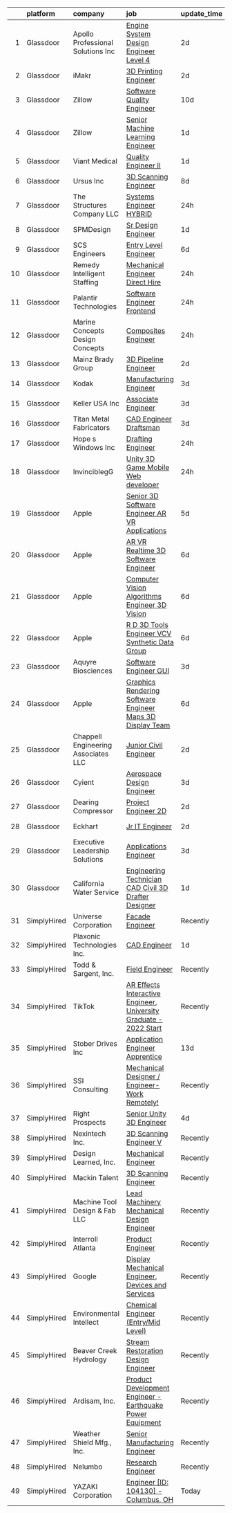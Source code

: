 

|    | platform    | company                              | job                                                                                                                                                                                                                                                                                                                                                                                                                                                                                                                                                                                                                                                                                                                                                                                                                                                                                                                                                                                                                                                                                                                                                                                                                                                                                                                                                                                                               | update_time   | location                 |
|---:|:------------|:-------------------------------------|:------------------------------------------------------------------------------------------------------------------------------------------------------------------------------------------------------------------------------------------------------------------------------------------------------------------------------------------------------------------------------------------------------------------------------------------------------------------------------------------------------------------------------------------------------------------------------------------------------------------------------------------------------------------------------------------------------------------------------------------------------------------------------------------------------------------------------------------------------------------------------------------------------------------------------------------------------------------------------------------------------------------------------------------------------------------------------------------------------------------------------------------------------------------------------------------------------------------------------------------------------------------------------------------------------------------------------------------------------------------------------------------------------------------|:--------------|:-------------------------|
|  1 | Glassdoor   | Apollo Professional Solutions  Inc   | [Engine System Design Engineer   Level 4](https://www.glassdoor.com/partner/jobListing.htm?pos=118&ao=1110586&s=58&guid=000001814c683804b8755096ddb38ee7&src=GD_JOB_AD&t=SR&vt=w&ea=1&cs=1_e1d7ed4f&cb=1654844307980&jobListingId=1007923837173&cpc=82ABD2B5CEB98952&jrtk=3-0-1g566ge1nptvn801-1g566ge22r16n800-9cc8684f02e28d04--6NYlbfkN0CAhuD5_VJSGKds9a5niLzxiWOcN_E6D1JakCGF8i00d7F-QBv8m-MLm--V5QlnsBlTqEe5q4wB1Q8lgNSPfhoherc2-sSz5trRBjeEgVZDCs4ScaVYCECG72NB8LsBSHeygEckY1BL4WK6verw6dEyTCDq8vzQ6yGYSRCLk0IXTGUtMDc-0fDnmwokVJxtPszZwQywqmjSJTC4gcux2Bh7mqxWAp_qCjmk5EtgjIpYHbr1J5dTkDZsSXn8eHw4fIxbkA7ngIlrCxiD3Or8Xyy_Cgtnu8L3JsukDNMiEOm-s9yoKqGHvgt8O6LIoAjXSQvWbP1mTuNT6IaQLutEI9oUXoFI7z6q20b7hGQbuOUpaso8b_w8hFF4bBwRnSue6q5YfYMQF8UJATws9meUjioAt-4u2BfhT7-SAZZcIe-OUT9yGoYMSRr1tr9WEojhEkp0sW2HXrZ4io67GrpA_F3D9XGiuzUx6WaydV0J2mZCn6YuMQMj0fsWfwiKp6cPlY_mWf2Nx05DidP9ORS0EXGV)                                                                                                                                                                                                                                                                                                                                                                                                                                                                                                                | 2d            | Canoga Park, CA          |
|  2 | Glassdoor   | iMakr                                | [3D Printing Engineer](https://www.glassdoor.com/partner/jobListing.htm?pos=106&ao=1110586&s=58&guid=000001814c683804b8755096ddb38ee7&src=GD_JOB_AD&t=SR&vt=w&ea=1&cs=1_6a4b8d5e&cb=1654844307978&jobListingId=1007923370190&cpc=D919EBD7A83E03AD&jrtk=3-0-1g566ge1nptvn801-1g566ge22r16n800-09c6de448208198e--6NYlbfkN0Cp_WSJKd_Pz82imZmURPbhd3kYBsiZi4lpMLOH6vOlLMqbuwfEg4rdIwLVDXv7wQuHNay7l-QpVATw0d3KrP1FaWcRrZZo7KVhJQhW81-m-MMfcAf59ZetHKJWxx7h5JI6ZAB2Bz_sejWCa1-Ln4OerU37fCTDWcYdCOhhbBy-E0IeTsST3eS8bG6ZPlWk_ghXKZQqcOGMOzZAtdeu2NuzwcukzQtYoUKHTVNw6FjwpGqTwkhKWR1zamB28_LP2SH--lfwKs3CK-FDlbMXCFmOJ3LwyYuKAf07EHjv3vxgCZnoCtOgFBNAhUD3ei9MvqFdMXVqAHC7bzfBFGvHjzzQT4iUgkHn75_No47uWmiyjlT4zcWEX5tp_5MeE_TVUZUSpyXwJCW9APGPVSU-N9aqXtoOCFbGubfbVQUXOCl7SzmsH9I58cr7fYox0Z-ylg25puouoEC-a_NhY7eFVr8oAmVZwJXZj96RBIhL3jGM42NEfoImxmgxmCuoG3ArcIMLIQSuqx4ZQA%3D%3D)                                                                                                                                                                                                                                                                                                                                                                                                                                                                                                                                       | 2d            | Brooklyn, NY             |
|  3 | Glassdoor   | Zillow                               | [Software Quality Engineer](https://www.glassdoor.com/partner/jobListing.htm?pos=123&ao=1110586&s=58&guid=000001814c683804b8755096ddb38ee7&src=GD_JOB_AD&t=SR&vt=w&cs=1_7fcf984f&cb=1654844307981&jobListingId=1007903539024&cpc=F41FEAB56D215062&jrtk=3-0-1g566ge1nptvn801-1g566ge22r16n800-f94e7cb76e16a136--6NYlbfkN0ANMurRYyPEXg08u6OamUd1Mvhk-zhFSGYIZgoJR86UvYL2v6MoUqae-sD5DnU21voCeehaqxgPBvv-vrK1iUHYP4IrhvIHOqpMsvD-S57RtHKpCAnPqvabcIrSbRSAiZTkezXMopQxpTTHo-RuVqASqzQ6Cbw3QEU4zMjC6LdoKs3E8crLZevT1Bs3SMQA7b7_5PBsqV_Fpn9pzik0WOxkznmK8-lEQ2svm5H7qm2PGAYrPd9n0uw6d1XNNYrWLzodh3JLYq-oUsuOEV6p7ncE3JvkviarYPjG1C9KUYtsWA6sZF6U46WRjoooUjJ2A5b32OhFYSVmXvfGXEFKdkDq93sUc3AbnXr_yPqslmxF18lBBzV8Y6kB2aBTPvOPK6G1EUcHbbDpXA0cvVbRgrSC-6fazFoxOl0EFK5dnQ83J5ie5mWDoyvPRyWd80wibCfhSer2C-rWnLCx5PdDIhKDxEnF4g044483EvOeWshoq_qAjx0qWgbeljiu0xTMmZkE5sm_IO4nOyhRDsnY3gfiGBiawpuJ8Kz7PggJcqZM9qacHBLAAfuCf0H1Ga4uHNfZlO1zDOV41GWAJLbFASGF21jqKLCk_X7nFSLEpHrS7MLcxbwGlazpS9x6AeQTXm394pWwNvDcBCloUeGA6jwahj4Ybm6PpifN0Qs0DRG6gJG9nqh9XLKGYELrytcbED3V0XVutmMcKx5-SiSS9jgWXNivteJzm5e0l8AnYmwvE_549NBUbdAPDFugUfGkg-7vQGrVklq7Rewmnl3ceCfdQOghoNtGxa6GwtagnGLFyPaVkmWC_8tnWjcetT3a7pBs4JVdlj9HUHcVRB9pZ-S4qNMC1ldL846a0GD1eP_uFSZvDBkXJWZTjMbdG3Kd3PXt8mMbjrkixXSqdBhT4nQmapE2JLZnKPA%3D)                                                                                                                     | 10d           | Seattle, WA              |
|  4 | Glassdoor   | Zillow                               | [Senior Machine Learning Engineer](https://www.glassdoor.com/partner/jobListing.htm?pos=128&ao=1110586&s=58&guid=000001814c683804b8755096ddb38ee7&src=GD_JOB_AD&t=SR&vt=w&cs=1_2bee7b13&cb=1654844307981&jobListingId=1007926672058&cpc=334ABAF5D42DC775&jrtk=3-0-1g566ge1nptvn801-1g566ge22r16n800-f58bb90c6c853c40--6NYlbfkN0ANMurRYyPEXg08u6OamUd1Mvhk-zhFSGYIZgoJR86UvYL2v6MoUqae-sD5DnU21voPyVa6BoluDOKKO4eOqrhqm2nP6t8f9QUM8ccbvWuZPkyP4L3Xg67YwgqoNRre8Gk282CO5XQrI5dJZ52fhQgoWHTf1ATirQYRl1nAlvSQ3ipFjwWg4femX9rHA88ti0PYURhYQO1uDHwqZnKT4jJ_tLUMu2ZGeHlpWc0QOHUf-JaKp5bTsiREVdRbz24z6OdT32k3_I8slLtEi-ra0M3kEeOVVXbg2VxGjb4sT2Mo2W8V-4Lb5MsBH0jUIUxbRoS9yXNGx0M_udvaphBn-OIHKMhQxR4wj2TuBDR7LGe_RwJbLvM6UEPbi9j3B9tHh8fCku8TfwmGhDmtCBYnc6GmT9MApuXTiL4gGkyrm-pfUiAMPy1qSRPRZNmEPgSE3yEJQ-0JMo6Yal8T4IwuyXWull33sQzvuF7XY8nzR1AECTEfRyCgRNetrBgCNKG58RgUpUbZYJy7Vzh9KsxC_qrtSRdhPSgf3p8wFhjfeOJmjQ-kcbD0abv_JR3eQH_2LzlwnhaekHBLwwwFuJi0pnG-aQCaOXZYKPF1CCElgqvNWJIX3AdoeSrYmtHPbLbR2ljcg-Hm4sCTkv6OzAS741hy_H_8hyPgECMCTZSksoIVIiaVamXsd_PCwiGyLZUfAOp-fjR9Kul29f6uMMJKI6tK81RILYqACMdltW3KM0uIdg2CXkvCx5O5cg_HonZnAnsWeSlJQ_7DLYwJAXmuMmxsVLeECvumMrkHifsXGVrDvJK-gri0hL5wwoe_1lNfQnPBqaOg3vlxppmS5ZWXy4UBaFi1mf0-cnK2iN1mFiXFd3ygz8GEhKE7FT1KzB9F-dU%3D)                                                                                                                                              | 1d            | Remote                   |
|  5 | Glassdoor   | Viant Medical                        | [Quality Engineer II](https://www.glassdoor.com/partner/jobListing.htm?pos=115&ao=1110586&s=58&guid=000001814c683804b8755096ddb38ee7&src=GD_JOB_AD&t=SR&vt=w&ea=1&cs=1_a54afd6c&cb=1654844307979&jobListingId=1007926599388&cpc=D1AB73242940E063&jrtk=3-0-1g566ge1nptvn801-1g566ge22r16n800-4deec20a81e3fbfb--6NYlbfkN0DgXjISBMuBABeSD6HqnXlbA8cg5LPxvkEsvlyyHOll7Pk4n6rvbmIRMjlhmFfVzVih5EsIzEP91TfXnIUIq4yWwsH9V9VR2LUYZxjupnap4-I4uUUk1JTaI2tY82r_eQ-t0KKO94DUtrNgqfLWGI244FClhTA41mFyJg3ggO6G0deGb6G4jgQKmWNGY-41KPwhiVtZP77jf_Zmbo3TD51Bah0-M-Xp953bSi6Dv8hzInuU9-lVvJYw9Wq5N6TOlSU6HOpjXUURT7eU9MOaWqskXxlQzYmi1Q6-empJKVhEu7hPOaTXBB_UvqQ7DF63KIkJsMMmys2t_xtZz8N9obKvoiRv9DJ7JLLO3RDXAAjX_SckyTYXkFtRqvmJXhJfouHjc5w3ym0l24ey-765tYSw0if2ARQlSOZvU8K35-a0vclsS6-h56rJIWMhPlNWuL3ek6Qf9tsa2IizUt8qykunXTHhlwDpMAAkF6sxqnZ5iFzyj9vuF6mqn9hIurxQTXdTr04yh7pOcTgRXShdV96ckoRX-SH5KOK5Lg_HdZvx-ZwwWd4Mg1RS7_v5zNp95Is2MniXrKE1ew%3D%3D)                                                                                                                                                                                                                                                                                                                                                                                                                                                                        | 1d            | Upland, CA               |
|  6 | Glassdoor   | Ursus  Inc                           | [3D Scanning Engineer](https://www.glassdoor.com/partner/jobListing.htm?pos=122&ao=1110586&s=58&guid=000001814c683804b8755096ddb38ee7&src=GD_JOB_AD&t=SR&vt=w&ea=1&cs=1_2b028b26&cb=1654844307981&jobListingId=1007910411702&cpc=F583A5AE0DDDFE3A&jrtk=3-0-1g566ge1nptvn801-1g566ge22r16n800-36712c054aa2bf8b--6NYlbfkN0CT8vBT9H5mqECx2dfLV_FONLPDKpIRssxVwtj05Tmm4rA5I0VNOPdM1oYsK66ov5oKLBVr1F3dOtIuOB6Pe78O5qS7-3kdeiHhHDsQDImSgsi0_7q5ZTYglpvtS0XUGdHE9TNCVEFa15f4leObZ2jQiqJvyCjKljXkOtTAHI-PjEAOvll9jQr7m48Hjr9zpFExQAcXKX7bVRQQ2QHZ9HOpe-Ei4n3TTtgIUj34LQuc5UbESMiKmsN0a-K3CwOR5d8kGBKnTtBoy2kU7UW3KT5kNGpRMmY6ahX12VCF_hiPL716H-BlA_TrnEsZpLd6tdEOckOultN0OrjTcBQNGhJ_KJcN5inzlulajJF2s6d2L4ffejK3wYYyCr8U-LL9jcmLnhEUMpewBEk-InAhu4yf8-q2-5JVOlD8qcxD7q99QgByisJiDCin6I7znF_je7ZdwjPz-ZxVj6u6dEsDqlWGb3ndEy9ETG9PfRFCa56mfC2dbpjOOQLM3wCEPO1lbX2cD9VQ_gmk2nT1-s27FVjam9CasM7rzZoY9oE1j4d2zjc77MZuUZEjecS19G5Hge_AphhGjNIf_ultSiI6Bj2H4g-nodVmUlFx-w33kuTkNns6AqfGLprMlQQ6e9_V_fSHAxPSSU4jIfyr4LwxwlxlPxZSDr7rDJr84GNDStyCiW_MADaApQEg-Y2FgOvTlaTNGZvAqI11SH1vTYD_Qmzm1liVwOkda41Wav0f2rXbfz7rWkxS5JTazeXAt-XCqi2l1plWUm6BecC02de4bN6w5rryw3eOxHblFcL6KNU4ImW0hcQOfNDGJ1W9uojSjw6sGSkTVi9XRwCXP7RW51GYmqPrEiPeKEs5dhbZOEbfnVzdgWhIIcR0w8H-ieunNdZajVmGXoB4f5AVV8XfhHrpakY8H8YtvFr_zqmZh_Atkonrp2wjPM8H4rujy-KXFrGpX57WGH78xBmfWhyh4qFS-f8doMj0iPfV5DI28DcRgIFmw9zaa7rSVGXRa_RuclY%3D)                     | 8d            | Redmond, WA              |
|  7 | Glassdoor   | The Structures Company  LLC          | [Systems Engineer   HYBRID](https://www.glassdoor.com/partner/jobListing.htm?pos=121&ao=1110586&s=58&guid=000001814c683804b8755096ddb38ee7&src=GD_JOB_AD&t=SR&vt=w&cs=1_8a1f7fa8&cb=1654844307980&jobListingId=1007929038999&cpc=6BBECBC74F3AC36E&jrtk=3-0-1g566ge1nptvn801-1g566ge22r16n800-b009282e76cf31c6--6NYlbfkN0DyJKuYHXcylc_SDNHBp-tmunzivGoa8VlwBVyibE2Mzr8n9HmdQOtAhJaOjmRQOdvc6GZT2AkQnh4-CExtHIkes5cbomXiJwBX-ItfmmuKGtTwWt37Z4etCURHTP4a5WDaSnlxLYkGh0YJUJFs78OPlqsvfT86oNrdiMhnz49PASk8dSkHbLPb2eIGXrlXWqLdmXPHEwmHOU5Xn_CxJ2f7zOscXiPf4agkyM7cyR6VBEgE6REjtz2Q2Gbc6dwRjfpjLxfCmr34H7CTVxC4zAfLKaRuDNjcu4yxruXpLMbb83K3wxhKoGGk-AejTjuLt26sqMbDbAh5J8vwIJj-bWst91zUzVnJbKdunSt0-a5Vbja71ML-YvkQ0gPWrQ2bkV3xAGlowiQTJxjbORqQrR0oqRjDbCk7ICzKaQM3zw_kN5ctTTU2hT72XiUIGZwG2FziGhVIDip_6oUgVtw4YObIIoQvpN3H8-XBBjY7OleVt3DVAVvgc1MzGmI-hHz4vsYvmbjCwBsEYekchibIspQuJAf_Y7reXPwiGP5slcNZPXiwt50g3uN5Fs9yG4yYrMeEFrvhLQUwCPwBXLRrknOAQmKeBajDJv3zohik6JsKNiM19KupHGOauctQsASDlR7Quq8K8wXtSQq3L_3fenY5)                                                                                                                                                                                                                                                                                                                                                                                                   | 24h           | Everett, WA              |
|  8 | Glassdoor   | SPMDesign                            | [Sr  Design Engineer](https://www.glassdoor.com/partner/jobListing.htm?pos=113&ao=1110586&s=58&guid=000001814c683804b8755096ddb38ee7&src=GD_JOB_AD&t=SR&vt=w&ea=1&cs=1_600c171a&cb=1654844307979&jobListingId=1007926171705&cpc=F0038DB93C4854FD&jrtk=3-0-1g566ge1nptvn801-1g566ge22r16n800-60d5e291bdb3368a--6NYlbfkN0DStuOxfeU6oMr8HWv8ZsY-oymFjh9xWjVYq8dh0_h4YnTzMdR8dgKyKHYWMZ5s0EevuVP_NXEKdu6azpDF5jjpFbPySv_3BH7_hYJoyRGZRRQCxInpNzxGCkDOW4cVtGy6sQk_vjwJZ0eFzNYLQyvb0A7ni_MH_yNRYL3FYb4V1RktRbKpAXnhz94O2gz99x2bY5ymJD1pUTIwpk_4ja2UIqfo02rD_p_RKWdD0rPaCb0VXw1u8JNqjwhHQIPH8JFXVwp2UOqvNJQEE7hNZ31J4VlX4zDdh3wEgZF139Qy5xfql4jiUDt3VwJCXReihszimVHbmA1KZDuXBYbZ-95Wkg5U7a63pY4F9xHVdq0UuXkC1DfNtuccYv0v-q1n6RSkYsbuHCHZ_cjA_E55X8J-cX2PcxEa9pKYUdO4TdtyaOmqUds1DtQTym3QfoFLQdmgcGypMCl7-biKrH0mfq3O2snFMUa-hE2Ksz9rDbMwdn6EH0Tg1ZmSB9vwQxNw3NSaWwC2b_ByeA%3D%3D)                                                                                                                                                                                                                                                                                                                                                                                                                                                                                                                                        | 1d            | Orange, CA               |
|  9 | Glassdoor   | SCS Engineers                        | [Entry Level Engineer](https://www.glassdoor.com/partner/jobListing.htm?pos=119&ao=1110586&s=58&guid=000001814c683804b8755096ddb38ee7&src=GD_JOB_AD&t=SR&vt=w&ea=1&cs=1_f352fc3f&cb=1654844307980&jobListingId=1007916211976&cpc=A0032DE20586B9BD&jrtk=3-0-1g566ge1nptvn801-1g566ge22r16n800-ea24abbcfbcf4c68--6NYlbfkN0DsVOnfHk58DoDe4LE3ddxU6c9uWBQgMongk84L1s6L8McyjNsBfzKoKT2unlXHVBI1cdxP7L7vLYilYZ8jWFjF_uuHhbT4TZ2HIbn5uEt5H92ObtqpAygoQ_qa01leCzd5kZ_d_ZTtIGrNIV51FSw09kGJ564vM64meOl9Cz0iw06GN8vgLsEYptRW6ZbDgLH8yJBmjtO2xV6qmEepsfM7OQS8SRMcLfdc5PLIYJtZbDkIc6vBXNSFUZJsuT2BBovo_EZJHbPYzFYTmZRDQ03t1fcyaIYshmhmmd4KOhHy6NehMIrUSB_NkoT9C8sPnt__6AIGlu5HtKPayQIjcRcIJ9tUeMfHKkEulVaNip7FItys90Mko4oV3QBfZbstDHqVVlbn7U0M3kdoFioHstuZTNDWgqd02Vvq9wBn9pAqgKlZKnO_mt8NUvuwH4eU9R3eOk2SDc6hwc4LjYm4K8Wmnovf2Vt6Y5Jg4RVWt9xo6lp_xu9FIgizYepXKIS4OvvBEheR3-tUBg%3D%3D)                                                                                                                                                                                                                                                                                                                                                                                                                                                                                                                                       | 6d            | Suffern, NY              |
| 10 | Glassdoor   | Remedy Intelligent Staffing          | [Mechanical Engineer  Direct Hire ](https://www.glassdoor.com/partner/jobListing.htm?pos=120&ao=1110586&s=58&guid=000001814c683804b8755096ddb38ee7&src=GD_JOB_AD&t=SR&vt=w&ea=1&cs=1_d8b28967&cb=1654844307980&jobListingId=1007930149572&cpc=6945AE2F4B03E059&jrtk=3-0-1g566ge1nptvn801-1g566ge22r16n800-cae712b2785e1263--6NYlbfkN0A1etezM98PKrBqfIB-_0uT2It9HIVA5O0G1Aek9AUSG_CJbb9Ac51RSaHHKMyZJt9Js0ML5861aHgrE8wMF1XffqXqIzidqeRTz1vE9OUx1usSO0F8s_IZz1IULwObBs-t0LIUNS5DPa-aDkSmMEPGb-qyv1MakWI1Ytm3ZhcmnPOxTcYce5A4t22P8Z67LGWrl12wBfMRaNTTKl6Kzg0kjdmO_Vb8pPQBHo3XaS1KdFFpsp_mO5pK7mDT3jTQOFJyQcSDzmYIow2Ygck1Rp3fTGJeuBbcrKlXPY2itqovJ_ooP5XKYrq_9a2kU-4rAVV0KQqumB2mnJVC9C495r8geC_YLYRW_tFD7ExfV2HFn9d2qN4UohMOcCEOWIBq41_R9t71DClQI3qSXg2oaj4-HX9bzEKWfnoF-5KJv2B52FSg0d0wTcHv4I-8pffpvIQPpADq1Z8Aj4OOQPPl9xuJ96Bk0l-jswtGAKL468BP2TjkoLA-vEnA0-ca1mSubN6xR6c23yt8YYiy2mqTiaFYo4z2OBXHfmTQID0kA8_CGdz52dgB6XQhZmPJRn4Ayrk%3D)                                                                                                                                                                                                                                                                                                                                                                                                                                                                        | 24h           | Fulton, NY               |
| 11 | Glassdoor   | Palantir Technologies                | [Software Engineer  Frontend](https://www.glassdoor.com/partner/jobListing.htm?pos=117&ao=1110586&s=58&guid=000001814c683804b8755096ddb38ee7&src=GD_JOB_AD&t=SR&vt=w&cs=1_a6b9ce1a&cb=1654844307979&jobListingId=1007930207128&cpc=FDA93C03AE7AED37&jrtk=3-0-1g566ge1nptvn801-1g566ge22r16n800-a50c63a3bd3799af--6NYlbfkN0Brd2bbJv--kwJLf5E6dthOUocw0FyT9949Kzz66cUevmgVuLUFWYj_raqBL5h1rfaU3vuMjCM91gnsmKD6UNkX5nHIszbWa3oAJfeziFkNgyB5LKWfdQyvKx4OtsT51lNKuAhgqzn3h1tPU8IGWRveQIG0_ppnUfW4mwh1uCi6N1qdX6WVHysXg6-1fBrBZ1wM1SsTRjV4y8Q8UH5f14hJXhOxYSu8WqsdDTYfbgX7hBkTjt9gKLs-ARK5K01nwjYMfg4iBnwyFNRgE3DEMeez4JbOpPmx6qIFqGN-vTpcDiLyJN8cN0vl_ZjupctiEUA_uA4dRJTmXTusp3NAMVUkPngAKELLn-sm8F6UWvDhCrAjwH8P07J5_a99BGk9oeiqZQbhRJ_2nG3RWnD_0um2zsI_0_uz-M6HQgfBO74F0Hw_CI3eHPiTdWhQ0TeMVck%3D)                                                                                                                                                                                                                                                                                                                                                                                                                                                                                                                                                                                                                   | 24h           | Washington, DC           |
| 12 | Glassdoor   | Marine Concepts   Design Concepts    | [Composites Engineer](https://www.glassdoor.com/partner/jobListing.htm?pos=104&ao=1110586&s=58&guid=000001814c683804b8755096ddb38ee7&src=GD_JOB_AD&t=SR&vt=w&ea=1&cs=1_839ecd2f&cb=1654844307977&jobListingId=1007929209976&cpc=8A2751AE3750FD0B&jrtk=3-0-1g566ge1nptvn801-1g566ge22r16n800-eaa2989d61b949cd--6NYlbfkN0AUf8boUt7H4cMlPFU3gqUnQK2vV9nGchA_NqFtfOgVA0Kyfl7wM1SYIGg5L8hXLhuu5TqTRo6q23Xf-Iq9ynd7wJGsvU7dgIhl3xxC5s92hlioodKZq1xcF85K8iCwDbJzVBpX8-54tuwKasnX-wj8u8yo3h8_brOdm2cIi5wGuCpS9As2QWxKkYAmAo038FRXoADZb8N28RUsOMY4Ahd6_cyznC4eMNSbl6RNMqSp7KYAGiYwJ7HHfjGKAdTYYyZ8reDBXgbYzCDvvyMNv12gvSq0-ZofgqHbFvN18NefDjaFi6aXXM4E0tx0HPWF_8LpXlXmG08M8U0b2jpVzYt9Bv-UeurpQrqf_SULbhck0Y-gYB2ARk0vsfRruoK2kDrpF7faXe_C9vRKxF5vZgIRQgBx5lXITxQGw5ijdbPakdQ5q95TugHGgbAjhCzG1aDMOBMIDbHGzNtl9zSQMe_MqESo-ez37bpf6EzRaOH-vHqon63QmJWmJGkcwL7ymPEoJXn4syCWMrg8Ql0pkSYi)                                                                                                                                                                                                                                                                                                                                                                                                                                                                                                                                    | 24h           | Sarasota, FL             |
| 13 | Glassdoor   | Mainz Brady Group                    | [3D Pipeline Engineer](https://www.glassdoor.com/partner/jobListing.htm?pos=107&ao=1110586&s=58&guid=000001814c683804b8755096ddb38ee7&src=GD_JOB_AD&t=SR&vt=w&ea=1&cs=1_2d1eff5c&cb=1654844307978&jobListingId=1007924023769&cpc=F0881FB4B112A732&jrtk=3-0-1g566ge1nptvn801-1g566ge22r16n800-19e69a8eea02e56c--6NYlbfkN0AmBvT8mmb9xI3Fj7UxKkF4Cq8RZh4Va6i5lMeIN2RcgGASh7aFhimwCXUNgOpzN1fbJ1oBdpr8KHMtR0CV7Zq2RullAxWIL3pE3BDWV59ENUqakRDszZixYKhBkXpnqpQvqe1fgrLdNWUtqdFStxCtFPy6Wabm9-W5fOxJtdZMS8_ygq6xyQ55hH7eNBwfvRoFPeUkWHLuie3vP_D67DT86ejnkNoO-HJhTFYtG7snZroYpxkL7UN0HoDqy50wO_i5pwV1Fkga9KvlSJn341PttynIjxoJOGuOzjSoSJsmheRIBc3ibhNAn7gLVc91t7zo5_3STIL8UcyjrSrG3CnQNqR-PoiQcZPnxk9xhP6TmRB8_4z474gM5_W-ma14BtyBuznTN9DViKYzT1jdAmaluiXfE4aZTYp6ws2OHrVwShL0Au_N5YVMqDw1Ue4gry3w7FG5xCvl_NFGM2LAJkAIJJroclP7AgDEzbHUf6q6yGjYL_2W7A04aBLgy39aCibJnsxAdaV9wg%3D%3D)                                                                                                                                                                                                                                                                                                                                                                                                                                                                                                                                       | 2d            | Remote                   |
| 14 | Glassdoor   | Kodak                                | [Manufacturing Engineer](https://www.glassdoor.com/partner/jobListing.htm?pos=112&ao=1110586&s=58&guid=000001814c683804b8755096ddb38ee7&src=GD_JOB_AD&t=SR&vt=w&ea=1&cs=1_4ef3e2dd&cb=1654844307979&jobListingId=1007921384910&cpc=5A6BA339226A12EC&jrtk=3-0-1g566ge1nptvn801-1g566ge22r16n800-76610fc9b402b4b2--6NYlbfkN0DrsfItqWdYPH9HPeJRPsV85vfInk56DfzcaYqHqFIL2yBJAWlDWcxnUNgpe8tAx5QFbPCJRszaEBULUEZPTxtGNxRm4nDXNMkt78WyoQnt4APiODceaQLbEg0nF4tEuvdyooBSotwYpEhB9Z8ccDhe9pGOaVRzbDtUoWQdO5HNEprVO3MQWXzLmf2DQeLTYjIW9GePgOvM2Ba6LR6UTCEMSeG4ZTc07I-hOGw3FBmIcaEi_CQ3InP1LjWO4p3zahjakEjwHBmXJqwYqnUs44ex6lp9i-d_7mzBaTPVwfbquyEP6hB_fcQmQv56-hUBhyHvB6Z0FmrnYrN9TSLQ8ZnQOuBsj-ihnll0x3GfuQFHZSa-NN482fU_KTVjeYjGqUTL_-Z6LpLjlTDK1K637lDjF0pIb8sQ974zbcpmEIsLNDpFSXQb0XVE9HyAS0HLGNMcC1BgA0amCo8Z72qsCW01WNHZHZUB7SEBRrlyQjzr6YbqGMaV4UIjc0cBvSuGMax6-WBWWYLVnw%3D%3D)                                                                                                                                                                                                                                                                                                                                                                                                                                                                                                                                     | 3d            | Rochester, NY            |
| 15 | Glassdoor   | Keller USA  Inc                      | [Associate Engineer](https://www.glassdoor.com/partner/jobListing.htm?pos=103&ao=1110586&s=58&guid=000001814c683804b8755096ddb38ee7&src=GD_JOB_AD&t=SR&vt=w&ea=1&cs=1_ee730165&cb=1654844307977&jobListingId=1007921506798&cpc=5B34AA09666F578B&jrtk=3-0-1g566ge1nptvn801-1g566ge22r16n800-b6942bb35db5543d--6NYlbfkN0CNayYzF1mBaI40OgT78t3Q2d9IxlwDzhsYR4HK7epYUdjvLWW94mgjvtYJUqIVBt2umnPkH1mdwophiUsqp6z8FtSVS1vegws7hzzUGyNl_bR84yZbDM0HfZKMRekEMsv6g6dHNAF6S1H9kw_pjMDguLZlLyWA7WufZFEIaZtfU0IaAYUCVNWxCt4QLz8Rd23QA3iBdHDaJ_rIAIX_6UyCT9GuNsSUUHW2IMwvVqNcaJ6WURsgdaFbg65UY7aZyhCLtwQMNgAY_cgNRDdKF2-c97UP-JU26r2gWwz7BF_jX_hez0Zw2nFhHlF2NwpdZF36Eo39sqSagqYsGuJXh4xnoTH-ZcrHBG18gBDonHmV1iEfPi-iW098ce4ZwHbZfutm5NvQBS3UpP7TipRCFJOfILroG2KnMhWEt9UPn0VNTMKMCOnQHz36mvBvj8y8mXU2VMdCeWM2f-oypHhasrXI5NQEGgn4POGKh_eniAqbEpFBPvPUzwGmKH2jtgw1eh4%3D)                                                                                                                                                                                                                                                                                                                                                                                                                                                                                                                                                       | 3d            | Fort Mill, SC            |
| 16 | Glassdoor   | Titan Metal Fabricators              | [CAD Engineer   Draftsman](https://www.glassdoor.com/partner/jobListing.htm?pos=101&ao=1110586&s=58&guid=000001814c683804b8755096ddb38ee7&src=GD_JOB_AD&t=SR&vt=w&ea=1&cs=1_802c1dd5&cb=1654844307977&jobListingId=1007921412847&cpc=59D4D1ABA94CA5B8&jrtk=3-0-1g566ge1nptvn801-1g566ge22r16n800-7c903f19ec5cff60--6NYlbfkN0DsBOlmEAMqZtav1V1WKZO3RUElpafjggtWvxyDQ3xFSh1wBRGmW-tF9JrJxLo_LSzewO-X410qbnP7gHcGjnQXQD7PbaCJPtHYjg0zMQkbpKBzUMqWERtmzt1qHVxELrOB0Ujjiun6m9z5ckSYSVpBT9D-KuFi-T2nDh9TuErCRJbCZud3wLMgUBqDj00RboTUyTAyg1q257hTUJY0ZroyvT7TrhJ4EpdL5qj3Um_wmmsSvqbOOqI1yHdzYzplHubin5k-hd4XX9U2Nm66IElTJET2xBEt0EaTrLmHLr5HrivlMGFNyqYruc-KkLHWviiTRjCSFVBmVSsYEABdEZsyht2UypMubvy32ZvdcVYGqxm-ksUefseOseePYifrEdWMK-7NvU7GPmDAywrh4kSD2j7zKNnVO9A6_OlkK26FzVn5avBLrbcAWycnSnrWcM6VoCqQyAE8rmyic_D9zhASgDYBEC_KpJI8nC8OF6Iw1WctaFJ6Y7bojb4hZUroMm5pR3XADFZMmA%3D%3D)                                                                                                                                                                                                                                                                                                                                                                                                                                                                                                                                   | 3d            | Northbrook, IL           |
| 17 | Glassdoor   | Hope s Windows  Inc                  | [Drafting Engineer](https://www.glassdoor.com/partner/jobListing.htm?pos=102&ao=1110586&s=58&guid=000001814c683804b8755096ddb38ee7&src=GD_JOB_AD&t=SR&vt=w&ea=1&cs=1_86bebcae&cb=1654844307977&jobListingId=1007929345432&cpc=3F1CFC387BF86D6F&jrtk=3-0-1g566ge1nptvn801-1g566ge22r16n800-94f95c20bfecc54b--6NYlbfkN0DFP_FUBsI0Jfn5JHHhxrG-NRrUnj_daaddfUuxrvHyx_bil0XIxLbyIF-MIFSMv0KqDafoPGpJPA2HfKf0JBacJo4Dyj_yLv0caugmh0xDP5N-KHWw5cJw66l6AWQJWCM08M--6PzhJMrzpA6kyrp6nLjpK3S-fx-fS9dsHmlMr4BO2446nYqBzQ6Ny57PXYsCqOq2yu7MHEd2Wcd8Ku_vhXMvyY-KkNlOogOCyv-qutwZDz3OobbXNORidkSfz7cfPWNFYloq-zJ-dTMMMh-L8huibk8WEXQ2gpLHEjHwfTsXcCBA2wZT6q_rvtAOA2eWJu1Si3hceHS2o4jCvGnwJrX_jiX6dTaFaGWzoIlYjmz5pzXMwGK4xPTHgsAUa7OhPG0waS7saActIyPDec5tsO-dCLygxPm5w5BldBbufTvM1IL_O9C0tgBRr1fOA6ykp-g-bQe6Rfq7WWGHVT_GlsjyiHREYrdClxhwoMtynmRV_AC0C_C4-2FY7KXzQvvqLiALXDYVSw%3D%3D)                                                                                                                                                                                                                                                                                                                                                                                                                                                                                                                                          | 24h           | Jamestown, NY            |
| 18 | Glassdoor   | InvinciblegG                         | [Unity 3D   Game   Mobile   Web developer](https://www.glassdoor.com/partner/jobListing.htm?pos=130&ao=1110586&s=58&guid=000001814c683804b8755096ddb38ee7&src=GD_JOB_AD&t=SR&vt=w&ea=1&cs=1_385d2751&cb=1654844307982&jobListingId=1007929062516&cpc=B101C867B3EF2D75&jrtk=3-0-1g566ge1nptvn801-1g566ge22r16n800-17c005d29f98b300--6NYlbfkN0BMcPmEX1E7yOuH-aMzR8-fYhPkQo9_bevYM7Na4_hpwHM6DEvgKwm6ghaQ4rQigH1ZRHNugIw-dGK_TJ2hwJhZT_Aw2lrmVkWTBqZEAvyUM5ibVeEZPEQkyZ9pk-xlkPxyu8gWZFLgqYWZ9RL98FfDJrFvo38lLcDbmlSUlwR8Mxd6LLy2_8rNQ2veR-qhmDWt8dzWnDYqdwpjrIZ62jBh6FP3j3-StNjrNPNKHf9nXtmc-MYrri8TIy5SxjEhKSHFZJvyW4U5hTC-UqVpPCY3dezaoLV7vh1uBbd5c9UHYajn9kQZFh7OqU7IgwOiFQKRNpn2q_eAENWI1XY-MnQMsDCyWOa2o0PDz1BsORR6LKl5FHWA6FxRsYuFCiXqJBtT823ptqx4xpLHuMGgVau7wmT4wEczZNXJGQL4D2Mk_eDewyfmov9V6eesEOf85qWFnjmGqPwqOkha6nHmNs1ERDxcG46kkEGxzlBD7HQrrp4UqOOU-A7AWE-6HzHNuVBXUnjqpryCsQ%3D%3D)                                                                                                                                                                                                                                                                                                                                                                                                                                                                                                                   | 24h           | Bethesda, MD             |
| 19 | Glassdoor   | Apple                                | [Senior 3D Software Engineer  AR VR Applications ](https://www.glassdoor.com/partner/jobListing.htm?pos=124&ao=1110586&s=58&guid=000001814c683804b8755096ddb38ee7&src=GD_JOB_AD&t=SR&vt=w&cs=1_2e6b7280&cb=1654844307981&jobListingId=1007918146486&cpc=654405A9B1E0A9F5&jrtk=3-0-1g566ge1nptvn801-1g566ge22r16n800-b4747d358a4811ab--6NYlbfkN0BvKrLyj5gPmtZO9T8euul8TCxuuKNOtzRJOomxnwSEodTz2Bc-sPZlbtkML8D-m4ouKCjOZjRsbEuziDGYbx9XRR1GHyy4R_sjG4BYmKOjvHcNs6Hc7xHHaGH4gTu-HGNGKh3p4nSq83MAABDT1_fTniPT4D0mE_hTCFY37ZMDXIxs3iaCRKdv8tWWtskvJ-Pwi3NVT9hkOzuuhQQbOT1343BchSaWDFgTyeoOc51WY3qnYgwzLP0U5_Pagbptc4Kdr1W2zY_-N3kT-3WKrPUO3QbaEYRz4TH8pWXAVCqaagbt5C1UlTzStd8Aum1xkGE4V2lD1PDx3mUoasptMUU-A0hbjhIw4V7dQDFjkVkgVMqWVGkvwtdSfwoz2xSfZljpN9nftv8NtCvOtzlIBY-uGv1kCKukUTIE8ShnAQRMfVZYj4AImSDKWdRMXAexkb0mIb0CCWx2UK3A97rCIJqLxX91FxxK1XbM0flHnGCVVAinaV42jXdA2g1qYlyG2u_CBWHVdsRlP2ZYlrKA7Iav1FbXED9uetcFK6aaUhGfajbtCC8Bl7mVN3-E1DXu0YE2HZq3JTc1TTvKlgIN3zowP2ZljEBbiZYxppHhoDDf442-NmXwY29RwZsAys4fvA2uM2P8C0f_fQssz9aS-QxbszG8evHGCvozMpDY_RtR90epzU3Ff9lRMiKWIkh5eyBjpkAP2H8J7e05aly3GBp3gSow-EiKDV9l2s2ghk1S_8ORmM60b6gdFJPK_TktutAzli7OSvLb6OtbUeJq7bsEhcgdOHo0zygIGFluzfZSQlS9YI-AR1w3wiuVO0vhpinMZMuvk53TgpQy2yFkQEhMKB0ifm3aKbEl2dqMuRbfA80Ux4tveM3hrM07qMeH0g7Ysja6xlAzcB1lcL1xhF4_7iDZn5bBnB0LLHejDLewY8gGufmKc1Nz4ISglmW6nyLam8KqS6mVhyKnpBC1g8Nqr9CZQLV8zlsJ9K6GXOU8aA%3D%3D)                | 5d            | Boulder, CO              |
| 20 | Glassdoor   | Apple                                | [AR VR Realtime 3D Software Engineer](https://www.glassdoor.com/partner/jobListing.htm?pos=126&ao=1110586&s=58&guid=000001814c683804b8755096ddb38ee7&src=GD_JOB_AD&t=SR&vt=w&cs=1_ea1b56c2&cb=1654844307981&jobListingId=1007917019689&cpc=F41FEAB56D215062&jrtk=3-0-1g566ge1nptvn801-1g566ge22r16n800-703a88a9c6f7413d--6NYlbfkN0BvKrLyj5gPmtZO9T8euul8TCxuuKNOtzRJOomxnwSEodTz2Bc-sPZlbtkML8D-m4p0JTgu20NFrbYzIXzdTL7M0YCGMH1Q15OPQWgZrvSkRHCjbmt5W5NYEPttKfSq-8BcYKLP3AEbApw73X_wiWt6VuyKYd8jpH0rqIg5ifV2pDPRk0m9O7KjEyuW1p_U-ExGhG0e_3b_RcH7gTcxwIHtlde2tyyJZEC7Z6kprtXy_ZTcE-socVSW8ZHN13cv14BlcMfeX48bNVd9fDIAvufsUkJQOtmlkL0P4fw1Gw2Yj0U9ma6m39yQwJ4ykEbE3KSQlGakGLv1QNepgkloKPaE5frWelQMqNzuITEWwNgV6Uxc6bNzwWABfCTulrKMRE75NnsRTDEQtC_txWuloB5SD-SklVRWe2BB9VQ03jbeL8E8A0tv64DfCcKYZq-1IRPcq9dkhLn62W42ecHxFoTiseu2MI-gvul9V77B0DcgtTOcARywK1Xcc58xPXYMoqA83yDXO1P_jLC-dhfNLII2RvzV49_FmpMRKTAjdesk1_LoM9eA_6V8JXnx1neuX7toQGoXtt4HoPdn7vg4tZo3qGlTEwhcAISUtSYNmZE6STsueevNy3OY9MQ3gOi2lEeKY1LAZTJG7MygaQ8mOUWGf-v6T8tL3elrOMm58rfnUQRL03m27mnQHCujKnHmQGX2BLgCAGY5GtpPKNVCbUBwZUAMowotLesZ05JJEHwEckHSAWuDRHCHkD7G3TnnC1_3rxD01yT_xM3DYGoTG_JoVAFTfnXZ_g25Y1LDwIeR_j973o5kekzszBBZHe2yNb8dr7SoEEh9v11ytE2xTMQIcU5hqMXw8Wx7oySgbSClqSZEqZ9Unfxs_-hvRMrq1FPK56TkmS8G_0iiv7XuhbpAqEL-3vRziap2HH7Thw18CSX7cnD90guKijMZUbZWMyzsk0xNHQ6DA4PLO6Swcaen)                                                         | 6d            | Boulder, CO              |
| 21 | Glassdoor   | Apple                                | [Computer Vision Algorithms Engineer   3D Vision](https://www.glassdoor.com/partner/jobListing.htm?pos=127&ao=1110586&s=58&guid=000001814c683804b8755096ddb38ee7&src=GD_JOB_AD&t=SR&vt=w&cs=1_0302759a&cb=1654844307981&jobListingId=1007917014184&cpc=654405A9B1E0A9F5&jrtk=3-0-1g566ge1nptvn801-1g566ge22r16n800-897d4cfc4416944b--6NYlbfkN0BvKrLyj5gPmtZO9T8euul8TCxuuKNOtzRJOomxnwSEodTz2Bc-sPZlz8WNnvX-SLmWVaqDy2IThpaxFdMkL7928-zwcDC_bblhBY543u8jPqE-M-k2p1tlq1xRgWu7gkf7oxj_0X7hbBnN14UVBXZJCkQI5c98EVoFUZHzVLtmL52ai0kjuaKMKkJrE04ilSS9mSmRn3x0Jx18JzX9MDEU5tIIhFD_AsXorYS99m6WuZYT36Cakz84FlCdADIIugYIA3yp42Z7wW1Uom2biepEnPnxS3fcXVTb46X_OYMXZp6Cpb19h0qAT-sr_h-PBp4Gi4VoNcPkxrsDVgHXxZ6ZTsOcfyv4A7EmRl4JPjZJhT-qnermzqvJPhYI2_NIJFote-PQqwhnYqfpUZ4962ij4uV795XsK4YLlFgQ_QqfKyBdLAiSJ7hCydqtdc3hV10Iqy849dJ7jUERYIvGdTsOdh-2Mt2d5GIUn3ltvcwId4iOWn1a2ZSZjbq-_nnNeUjV7D0o-tzOWgi5XEou3yngvnQJny16nabyOkA5cZMtZtym5goTgf1I1v1u4D5kCZQJUgGBAhIl0CrPYzytross9NY3SlqqvBRhqFCUymydoxiglGQ5URN00Ddy7q_S7GKU3ha1gFTMU7f4k0w_0oQnPYXI59jhW90KOX-ekFE5WMNJoVewEDDxmiqyjsnacAskn2IIL13AATOnaDbJGWKzEdVj-3QH5kWQv1I5D8KfAYqCQvg4DGxZvbUrXOjUARDYef6-bysr8_hzkgQwNfVlFdR0ZQuxB_pQnBO6G21oeH-df0P1bzCcmdl2hRxYWvtbPWLehDV-710dEQAYJydx-QjObKrYaiL_DlnnqkV8Uw076dt0Ea7s4KW8RGUDv6DQb5FcKoBjOzPxhWNGRko7Z7VSlyG20ZRVEfCgrtrMXEQM5_rHLCy1Q4iDI47uUOttUy6bBa62lZVHI7F_xiF85F7nP7Y2kbk%3D)                               | 6d            | Seattle, WA              |
| 22 | Glassdoor   | Apple                                | [R D 3D Tools Engineer  VCV Synthetic Data Group](https://www.glassdoor.com/partner/jobListing.htm?pos=129&ao=1110586&s=58&guid=000001814c683804b8755096ddb38ee7&src=GD_JOB_AD&t=SR&vt=w&cs=1_2a0916ed&cb=1654844307981&jobListingId=1007917015737&cpc=3DB599BF2F4828F0&jrtk=3-0-1g566ge1nptvn801-1g566ge22r16n800-a1f60810ab0d9160--6NYlbfkN0BvKrLyj5gPmtZO9T8euul8TCxuuKNOtzRJOomxnwSEodTz2Bc-sPZl8WPllYOnI2gKGmARVlNo3m29rSxfjXdLioDmoKE2AknrPxFcjKCWwuxrhnJxw0LyuCrhpBMZxBFvpiZAu6tr0nzo0lQci0UoxtEwM4oAM_3lq4s0JdO--i3sLZvJz_JMgqJ1ysTsdtlcohHOIOkczdyC0FSg2Upoe9D1Th5VJOoP8w_3hc5VPiVBDnvqgAtwnfH5AztwQup5yacRYpTSfGekWDVH6tGM13ompudEOlDnMhzm2rc1EoLzxvmDMGZpgmQeJstbx01PO97HYgWQetE_gg_sBxxfwlznGRP1uP8G7mBL_9eF8UBvEHiXf4MjNjDR123YpaD8ZjKz-9o_ViI-CRIDiMr7381fDCl52dTCWXaL-8lpFeYT44SeqUKmNF0xYseIx-L85LVr_XMd-V8C3Bd3geBOBK_PC43nLKPHyVFz8jf5RiG_-PRlmUQLOZwTcocyy9bTKApmbd1Z5jb3Re857gQ4sCMgWAx4kyMmBYbjbKVbpvunXR1K4sunfgJeARamRASRVnM5HQEQCAYYazCpfFrI0HYHVSEOzL6ZBaAz6vAO01NqQOOI8i7-gRYznKyak6YiiGojv2GQpY-XoaC01ppOWv_kuCcgm6p2WhWXG8oPW4bOYAtf-LdnFLTLYcG2OjULdf76dPUshgiZ26qB8KLbk6tDzunMHLbqHdwePXpls_lHNWeiRwHRTOZp28MjHa6UAl8g2Bcq7i3242YxgFQLk4NpVe3g9Et9evIORo9X3F9dPQkfXWFpwxohwR5Ap3y0EZAV5N4ij-m9dhWiU778mNk6gnXKS0AQOrEsyS4tEst-7KdPMNc894QsD2FmRW3RsfwIx_BzEBtxng0TTHQ17vl4G8djquIJ7VIVwXAMnx7i0hXx4vu0XuVlqhZZBhoPkOZ9MJLj-7g74Nw3Ht7n-Qf1sGhLFCkLvPtN9KPaDw%3D%3D)                 | 6d            | San Diego, CA            |
| 23 | Glassdoor   | Aquyre Biosciences                   | [Software Engineer  GUI ](https://www.glassdoor.com/partner/jobListing.htm?pos=111&ao=1110586&s=58&guid=000001814c683804b8755096ddb38ee7&src=GD_JOB_AD&t=SR&vt=w&ea=1&cs=1_fe18fd60&cb=1654844307978&jobListingId=1007920569662&cpc=678FF63AF7ACCB7E&jrtk=3-0-1g566ge1nptvn801-1g566ge22r16n800-f653178fb4ed4c55--6NYlbfkN0DLxniXb9xd09bch3T7EymxCrgj1jiT2kSu__xrmi42oFUVS0emMDhZhZzQY0q64zJA_nb4XXjxcdBTwFzjtESLSgWeTzEnQK8dJMW0sDe413mcnIOOKqP2F_StosgwKETNGn8JCsAgQA87aetZY9-ruSmdOUm6AoPfmN1dBZVClJ1jZz1yU3sxm2yJJv6NF4uEYNDHvXDXX9mgbXY4QtQBI6IJdT9GO71cPas-mqmckTSMAd_KOz-mpXcZxWnnTyWfmwxO8eLHRilElzYNM__IKx5ReG_7ICbTIp87RSczHmyKwLXBz5EnzWrI0uN9Aw_1RBdmO_swMDWGtuZ7vtbfGh73shevXVK_w3rdBtHvmsv7_CQ0M3U5CvdCZuvJAYW9SFg1MCmDlW04eDCDYfUKkenPpkhPBy-Gx6oKBKTsvYu633K6sqXQpwqrUQkpB1fiH0RmToqDTFJ9dBMPuWB-D4FTwYOm6q_kpNGgiF5d4kK7uZK7p0rl5DVFLGDSxSf36-DUOTmSQA%3D%3D)                                                                                                                                                                                                                                                                                                                                                                                                                                                                                                                                    | 3d            | Weston, MA               |
| 24 | Glassdoor   | Apple                                | [Graphics Rendering Software Engineer   Maps 3D Display Team](https://www.glassdoor.com/partner/jobListing.htm?pos=125&ao=1110586&s=58&guid=000001814c683804b8755096ddb38ee7&src=GD_JOB_AD&t=SR&vt=w&cs=1_0d278a40&cb=1654844307981&jobListingId=1007917013520&cpc=F41FEAB56D215062&jrtk=3-0-1g566ge1nptvn801-1g566ge22r16n800-115730a672136782--6NYlbfkN0BvKrLyj5gPmtZO9T8euul8TCxuuKNOtzRJOomxnwSEodTz2Bc-sPZl29JElYHfcoRu0fPF_ZzN6LV7MEA242MqM2m5Mg9WWpXRGuQI3ozFHZhQ3O1--k2_cTrL_vgxAdhN0oVzPkcAPlQKGdbjiVF5sXBcCkXUmiuL4ONRk1OArTexGSuZtIQmpgX75IOQ6WdXZ3F5o3ygQRtfHXBfIFsRFMeBbRNn1zn-nFLXvAiylKCQ1xeXQjX7HdIdArGNepS2te2vL1Vu1RXTOHEiAVCmaV6phMquulP5bC69enUHn3aXPBj0t91qiOrOsl_Ab4pdS8CkDHOWOjy9o9Rh9zH19w9A84zVBo-TnrYfXNadsgwF8uMcHiPapBzSEW2b6b4BUWYTueQ7lbXxWvRLiDOveAJ14Qnbj0sE7Rvy7qBCZaBPY-aAx7mnY0nJXn4rkVsapW3IwLF6VsOvNzksNTFoPx08tlu_9VFeJ-_0-MaxCTtIeahmU054IAALpWPzdVcxeH6v--Sc6TXozlA7aTyp7BD0vEXoBWyLhO3_H0pQt6QI2wuFVuzh0TQK41Ef5n6VVQyg0Sra5mtQZ9fY4k83ScpDPUauBXCIX_CqA-npetEe02XcUSHLuq1zkAD9_O2KZ8ZkNF6stjC7TN6BNKtgBXCyjkFoCx5ptWEYokUshtb3g0Gij5NiDsB00Q7wiQA-c0evZs8EQ_HVUuidqL9AZFT5stfoGUBi-CTaMJmrgqiUN9j_g-SbFzrPg6GrN70ObI6BC-bey8qWtKTvVgpBqOZoUNclSz81JB0f0pnfwSOcdQj9969_BgGtY6yx9nZJTXGjKP5MGNcG4jrchcWGeHkY4Dz1kQHQIF8NPq70wm64jOKSVUSMcjKsTJgDfKckFc84zFIMQR6BANHFbw_Q90KGpo11WgiYjKkBN6VcPj3FQlryhTyxQfBO6UrLukeMJZOWSz4Xzib2Xl1ncMRCTwLI_ztM0Xe4471Qwy5f4eIBGBO0reX5) | 6d            | Culver City, CA          |
| 25 | Glassdoor   | Chappell Engineering Associates  LLC | [Junior Civil Engineer](https://www.glassdoor.com/partner/jobListing.htm?pos=105&ao=1110586&s=58&guid=000001814c683804b8755096ddb38ee7&src=GD_JOB_AD&t=SR&vt=w&ea=1&cs=1_a3b7d32c&cb=1654844307977&jobListingId=1007922972778&cpc=25F93EBBC166336F&jrtk=3-0-1g566ge1nptvn801-1g566ge22r16n800-0568b7754afcacc3--6NYlbfkN0APToHrk7ILONyRglvlT3LJMO76dZGJsKlG8WQjsY8Cq9XiAb7ktDbI-A5wXpaw4R4WT3XNa5mJunVJibIs4BRJFGXgy7eUHiNi8gsFZzX2rut1gCGwG6Os_MO_qEksmTN0Ckf3qqAPRauYphg6HTh1SRTD6pMTLIc3j0GUninaTwOpbABBPOt2MxP3HtIz1K6EY01r47S155fskcnNtJv02UuFaCjS5RoRLBbQC2JhAg2xRpcbPD79ah4xet-vzaHfpMyojAvHY7mrT57YQyp4mS0-b9EtawYIArwshBx3BQG1uilizW0eTXRW6hfZyTQ6uQ_QlExJluBOWahMjR580cnM4RlrNq4SnfqDHP9A6UhWU0Wvz2uiNTPyWHD1M3K1rU57biYjj563MVlUH9QVPZvK98YcmV9Mf2VEc_RgeaABf6bEdWrsyk_72jAGYWqJuatUpRYTkQrXkVj4NhLwSxVTTsAQRfTQG22nFz3wq27sFQKVc14-CLLH7cMekA7hSR-SLoYYEw%3D%3D)                                                                                                                                                                                                                                                                                                                                                                                                                                                                                                                                      | 2d            | Marlborough, MA          |
| 26 | Glassdoor   | Cyient                               | [Aerospace Design Engineer](https://www.glassdoor.com/partner/jobListing.htm?pos=109&ao=1110586&s=58&guid=000001814c683804b8755096ddb38ee7&src=GD_JOB_AD&t=SR&vt=w&ea=1&cs=1_c0fef908&cb=1654844307978&jobListingId=1007920897477&cpc=9214EBE9D90A538C&jrtk=3-0-1g566ge1nptvn801-1g566ge22r16n800-e410545d6ec1272c--6NYlbfkN0BHWGz48TIuZePriohsFgAoXDLVIgtHV7KDVn4HcV5WT26R0sTvdVeflCNhBIe00jBow6nKbiyg3p-WGShHJPZtOFkIp_rta8pm2VZHoz6cy1jHB4W1tSaz6rSrzAxRg0xvEW8ePDC_rYcZoqw4Xk1u9rWaqaK7GXxnDyZ1Ls6VAKf1KSHTQuud4FEvQHkP0GkkgMBGZFlloWF4eZdiGCsgbV3CxHPvZ80lhIcQaSpS1aklZIaRAPKFRlhoXTdADPZWt6BjGRsSfizkCpbJFCbTApnhTZBLsB5fLywOCVK85Mjx4zS_YrALN5nSLvmclU32NxUzzhqh-TC2X9XvZi0RmqnokX4EEaWgBL-SqtauhBfx8e4m5oRCNcAqg1IfgdHD2Gv467LEbbJlNhuvcw5uLX5_kqSFmgdUxTx7RPnmQVjtNz9PJpl_lAojr1dIr-aSjHLy-k8O1KvMLd2bBUgRCaQm0TEK46zv70yUogfVQ1SilTwxYWJvCSIUzNv89WZF6Nr0PEqyyw%3D%3D)                                                                                                                                                                                                                                                                                                                                                                                                                                                                                                                                  | 3d            | Atlanta, GA              |
| 27 | Glassdoor   | Dearing Compressor                   | [Project Engineer  2D ](https://www.glassdoor.com/partner/jobListing.htm?pos=110&ao=1110586&s=58&guid=000001814c683804b8755096ddb38ee7&src=GD_JOB_AD&t=SR&vt=w&ea=1&cs=1_0a3d5e74&cb=1654844307978&jobListingId=1007923712744&cpc=9507B69CE123BFBE&jrtk=3-0-1g566ge1nptvn801-1g566ge22r16n800-d3048cf4feae631b--6NYlbfkN0DAfyPevOjA9oRuvxMqDZ2I9ZB4SUJH4CCpekXu_Ea9Rt0xffOePW4dRtlMT2zG6jOjhKesMH-UdRzPrmQOuspHV5WxYmVN79mwheowHAmrUBz310coUXgCqh123OUzz7ILuuUw8VIA0q9icHXxr6MrKy4o12O3r80wu18ZOBTevI7gFfYLiGM9ZqpYR-SAXBNX9bzMOKkK_56Bq2feeJBKi0Uol036JMZr8pYSayLpiefmGPadnYZEgek0xpOsoR9Y-DS28T8k-RA4unOreuuH2cwZIMhy0buQl1jjOWhvMg7CBRUie8DG2fnx8c5S2Jdi4i9HUc2HMS7HJig-yXnjRaA6fNVGCCXeRXLoB8JoGwQfZ9l1-XgGwEUyembLy8D8hYE582tcm-EkfkxXK82KFpyrMIzWjPORFP9qeRhPQp-hKXfX-gZeRx3cuQdvcIfIYWjYDVa1MzL0bKQ1Ckay4b1ijTHJnGeThgrUcUY3NqmaLRATpsMWdRtlfNf_TxUKyOKIyVbbpZyaT_BtCkUaTY9HzK6x3Oy6cGhce8RCrQ%3D%3D)                                                                                                                                                                                                                                                                                                                                                                                                                                                                                                      | 2d            | Youngstown, OH           |
| 28 | Glassdoor   | Eckhart                              | [Jr  IT Engineer](https://www.glassdoor.com/partner/jobListing.htm?pos=114&ao=1110586&s=58&guid=000001814c683804b8755096ddb38ee7&src=GD_JOB_AD&t=SR&vt=w&ea=1&cs=1_5f890825&cb=1654844307979&jobListingId=1007924053600&cpc=D24EE3D704DEE7AC&jrtk=3-0-1g566ge1nptvn801-1g566ge22r16n800-158a0fbed7f24364--6NYlbfkN0BrjIb5knTnJCNSF0yBc8t_Tv2tTx_uNGCox4XeDvEADPj7QBBts9Koci9TS7XgQZHj1VrT1Uk71wPNn5WRxsNBabmGY-57mvNS1EcOjjyOFoldWXzSpLMnL5gaSfz4KqpGGq9pS1rN9bBORZzUZtUhEIrfCWYJUFBm_D6rcclr31Ybw2gS0V4BOjmi783xtMa477X7AH_APbxidzToEv5hQaUTajBNmTj7PDZs6_tZgXpZak2k9eJYJIAkY73HTR3x_OoF7C7MOHw6rKTzyP4cMwbJTA7ENZo7sd-jS0MR6wwaIkbRtG1X9Zf3R55LA632Upc0FX9ywIAmI6QFDyvor2jQucoCWhidI0ei18OwD7kK3xptba-ZW9HPeVKPWafZhjPpwNYqJ23RDVi5Q-t9j_xcv-GHWgZLg2nfsWHLtOcbrcHMeapdFzOaO33i0HGtOClTm8TXaaeIHs2TrYbcRMbXny8Nllm-UlZV6Gwx2V9heSSAUVDqw9RWGCBTQqge-LSgbWWemO9S8-N1GGwewlV-GXgCApo96EGlp9co81mzrYuGiIES7IlCDPRNTvK9YXAMMguolMogBxaOTtQTBbXyuJtfBLCVHQJ8RdySdg%3D%3D)                                                                                                                                                                                                                                                                                                                                                                                                                                            | 2d            | New Baltimore, MI        |
| 29 | Glassdoor   | Executive Leadership Solutions       | [Applications Engineer](https://www.glassdoor.com/partner/jobListing.htm?pos=116&ao=1110586&s=58&guid=000001814c683804b8755096ddb38ee7&src=GD_JOB_AD&t=SR&vt=w&ea=1&cs=1_c0ed08a5&cb=1654844307980&jobListingId=1007921068268&cpc=0B561D89933DD0A0&jrtk=3-0-1g566ge1nptvn801-1g566ge22r16n800-510c30ebd45eefa3--6NYlbfkN0B1KNGiwQSNbLCryb6AtvL2oE07l-zvCNKPc3E9W9Sx_6IJN00R-G3n3MNW4docgq1X9SQ4mvPWVkTTF2m79LpZoFdsPZB__DzvdP9auICBfLn3AxBR7_h5KG8s1kgXmapN5J4DvqDiZ-vUys7V6qG086She019SvmsOex-uH41X62KMqfzFPn4q1thnlx-dADOXfW-6NkU1tBFsR5nI6WfpE411hdEAxnliqzGGdlnacgB5To54AhO7wGJq1aG5aq7o7AbgQWew3mfEK1UtFWOS324UIw6kWLtKUYteK8ql9X1-z3q2ccAYWTjKGwZYV8epKveVDneGFtnUE7i03ON7WkxDWYllDeaj20hrtC_3muJ3uOXUXFzQ5KgVH9AYZYVGqY-tvmIXy53VIOsJese57CbNSc8jdEHF_jF-ISKZX9fSDeP7gmX_bQ_QMIrjPhMxoZyj8h-O7w2LebV6-2FS31rn6Pa_QmGZX1X9yykP5JEsL_LM_y3XzkDSRqlkLA4jUa571i4EA%3D%3D)                                                                                                                                                                                                                                                                                                                                                                                                                                                                                                                                      | 3d            | Yankton, SD              |
| 30 | Glassdoor   | California Water Service             | [Engineering Technician   CAD Civil 3D Drafter   Designer](https://www.glassdoor.com/partner/jobListing.htm?pos=108&ao=1110586&s=58&guid=000001814c683804b8755096ddb38ee7&src=GD_JOB_AD&t=SR&vt=w&cs=1_3dc6a766&cb=1654844307977&jobListingId=1007927528776&cpc=B1198376F5A4F1A9&jrtk=3-0-1g566ge1nptvn801-1g566ge22r16n800-fb1cb0e047e9fdcd--6NYlbfkN0CMMrwQCTGqxDMwPsqy_tpyMCXYMRX0KWyeG_5gagirn9FoxOr2rE40L2akQ36x_IXp3xpX98J2i5Ukyfyz_q-Aer2j856JKeSv62--Ws_byQ5x8U9sgXviBEsNyIonWCIVnns1VmXZqOdFst2-1NY17K2Dc1EB9b-wozeWfZq9iaVR79Bv7XoSZz5NTa99Ql1Ot-Gov0wcWkOWwejaJjI10rPrXNqqXNzVkWVl5RmxCQ_IHGBgwHzSljaZ8D0ODPwt8XR4ZCxu51yng3AqdJZn0Qq6o6rhZg2DD_Na4k-NJWeL0TRUyIkCPeNMO5CMNtAhR2nZn7n1zhoedLx--QP46PYSSy5qRw5Pz8IIkc604HveEwrUtLaVNeDyPcuac8Sg6cUOlBLBu8y8HsiIQE15re4p38yIoM2PWgXiHs9j5HQPCXQdRfisCERnC4Fi8365Mv6nXtBMrQ%3D%3D)                                                                                                                                                                                                                                                                                                                                                                                                                                                                                                                                                                        | 1d            | San Jose, CA             |
| 31 | SimplyHired | Universe Corporation                 | [Facade Engineer](https://www.simplyhired.com/job/ClzruATpfdVctiJFWEkn1hUPOWVQN4XFlKY5kus2nR4jESyxSd70LQ?q=3d+engineer)                                                                                                                                                                                                                                                                                                                                                                                                                                                                                                                                                                                                                                                                                                                                                                                                                                                                                                                                                                                                                                                                                                                                                                                                                                                                                           | Recently      | Bridgeton, MO            |
| 32 | SimplyHired | Plaxonic Technologies Inc.           | [CAD Engineer](https://www.simplyhired.com/job/lJydaGONd-W9AxGv9Qv8Q66V7xx7GzAaFwXqFicqmioaiQeQmnSGBA?q=3d+engineer)                                                                                                                                                                                                                                                                                                                                                                                                                                                                                                                                                                                                                                                                                                                                                                                                                                                                                                                                                                                                                                                                                                                                                                                                                                                                                              | 1d            | Remote                   |
| 33 | SimplyHired | Todd & Sargent, Inc.                 | [Field Engineer](https://www.simplyhired.com/job/OH_0DcgoaXcglYMEBorv4JBVysztn-6ol-y0Xanlso9znHkp6GopYg?q=3d+engineer)                                                                                                                                                                                                                                                                                                                                                                                                                                                                                                                                                                                                                                                                                                                                                                                                                                                                                                                                                                                                                                                                                                                                                                                                                                                                                            | Recently      | Hays, KS                 |
| 34 | SimplyHired | TikTok                               | [AR Effects Interactive Engineer, University Graduate - 2022 Start](https://www.simplyhired.com/job/o7hQFWGxhcBCkdrSluukUfOO3LLU3t1x69HQlWwemcZT8W3vbCEUZw?q=3d+engineer)                                                                                                                                                                                                                                                                                                                                                                                                                                                                                                                                                                                                                                                                                                                                                                                                                                                                                                                                                                                                                                                                                                                                                                                                                                         | Recently      | Mountain View, CA        |
| 35 | SimplyHired | Stober Drives Inc                    | [Application Engineer Apprentice](https://www.simplyhired.com/job/6drPexJ3X4IacuX9xC7jdBL9_Nj61XCow6tZOxO35Jlc6o6j7C9U4Q?q=3d+engineer)                                                                                                                                                                                                                                                                                                                                                                                                                                                                                                                                                                                                                                                                                                                                                                                                                                                                                                                                                                                                                                                                                                                                                                                                                                                                           | 13d           | Maysville, KY            |
| 36 | SimplyHired | SSI Consulting                       | [Mechanical Designer / Engineer-Work Remotely!](https://www.simplyhired.com/job/VaQNU5xa0G0WPVoJDTZmSlYzUVaGMxkaDtl0vmWmIJo_ihyEyT9pRw?q=3d+engineer)                                                                                                                                                                                                                                                                                                                                                                                                                                                                                                                                                                                                                                                                                                                                                                                                                                                                                                                                                                                                                                                                                                                                                                                                                                                             | Recently      | Remote                   |
| 37 | SimplyHired | Right Prospects                      | [Senior Unity 3D Engineer](https://www.simplyhired.com/job/wmivgBfZdKwEApPVfe9iTFB5eXy_5eswWBOxXDuhHC4PjU2tYom1Pw?q=3d+engineer)                                                                                                                                                                                                                                                                                                                                                                                                                                                                                                                                                                                                                                                                                                                                                                                                                                                                                                                                                                                                                                                                                                                                                                                                                                                                                  | 4d            | Remote                   |
| 38 | SimplyHired | Nexintech Inc.                       | [3D Scanning Engineer V](https://www.simplyhired.com/job/CmYm3-5_dL68lYpMRWqEm5kN7bQjbhRvfGMbHvRtkLal7qQu0VONCA?q=3d+engineer)                                                                                                                                                                                                                                                                                                                                                                                                                                                                                                                                                                                                                                                                                                                                                                                                                                                                                                                                                                                                                                                                                                                                                                                                                                                                                    | Recently      | Redmond, WA              |
| 39 | SimplyHired | Design Learned, Inc.                 | [Mechanical Engineer](https://www.simplyhired.com/job/cFisiq3U-0hNsVnBs5g9aBY0pOKXdCbxa3wR-PBJl7ewFcsV5JAE5w?q=3d+engineer)                                                                                                                                                                                                                                                                                                                                                                                                                                                                                                                                                                                                                                                                                                                                                                                                                                                                                                                                                                                                                                                                                                                                                                                                                                                                                       | Recently      | Norwich, CT              |
| 40 | SimplyHired | Mackin Talent                        | [3D Scanning Engineer](https://www.simplyhired.com/job/UeSWZYnX7kDOVG816trivtvjHS75T_9AJJvNnq8Gr6sqH_DlO5m1WA?q=3d+engineer)                                                                                                                                                                                                                                                                                                                                                                                                                                                                                                                                                                                                                                                                                                                                                                                                                                                                                                                                                                                                                                                                                                                                                                                                                                                                                      | Recently      | Redmond, WA              |
| 41 | SimplyHired | Machine Tool Design & Fab LLC        | [Lead Machinery Mechanical Design Engineer](https://www.simplyhired.com/job/s6-6ptlK8dzUkJdu4KCGsSBqY49t_zXmkx6T4fNs610DtAu3fiqI9A?q=3d+engineer)                                                                                                                                                                                                                                                                                                                                                                                                                                                                                                                                                                                                                                                                                                                                                                                                                                                                                                                                                                                                                                                                                                                                                                                                                                                                 | Recently      | Fostoria, OH             |
| 42 | SimplyHired | Interroll Atlanta                    | [Product Engineer](https://www.simplyhired.com/job/w_tTp5T2jrDZvRDzaP1BN0K6KudcaUzVh8drnZlCpGMpOLK3ZUbvCQ?q=3d+engineer)                                                                                                                                                                                                                                                                                                                                                                                                                                                                                                                                                                                                                                                                                                                                                                                                                                                                                                                                                                                                                                                                                                                                                                                                                                                                                          | Recently      | Hiram, GA                |
| 43 | SimplyHired | Google                               | [Display Mechanical Engineer, Devices and Services](https://www.simplyhired.com/job/ZngFO4h9OqBEueCm0MptQvEmWuAmYu2PgRY6pzlnabNTkUOKPtzhUA?q=3d+engineer)                                                                                                                                                                                                                                                                                                                                                                                                                                                                                                                                                                                                                                                                                                                                                                                                                                                                                                                                                                                                                                                                                                                                                                                                                                                         | Recently      | Mountain View, CA        |
| 44 | SimplyHired | Environmental Intellect              | [Chemical Engineer (Entry/Mid Level)](https://www.simplyhired.com/job/WTkhBST3Wm_PWMXhwdj9lQnlW7WgVbojXPI3vBOrBC9RxvVS3nUVDw?q=3d+engineer)                                                                                                                                                                                                                                                                                                                                                                                                                                                                                                                                                                                                                                                                                                                                                                                                                                                                                                                                                                                                                                                                                                                                                                                                                                                                       | Recently      | Remote                   |
| 45 | SimplyHired | Beaver Creek Hydrology               | [Stream Restoration Design Engineer](https://www.simplyhired.com/job/ocYr2H1aMVbMEiGcLPIpEsxACrlhKp8Kn7_HBs04uP8pCAo3mwMPZA?q=3d+engineer)                                                                                                                                                                                                                                                                                                                                                                                                                                                                                                                                                                                                                                                                                                                                                                                                                                                                                                                                                                                                                                                                                                                                                                                                                                                                        | Recently      | Lexington, KY            |
| 46 | SimplyHired | Ardisam, Inc.                        | [Product Development Engineer - Earthquake Power Equipment](https://www.simplyhired.com/job/LsyeIAaZUXwqz-tDjeOOshavmcbKT1c6FbNIehSHh4-FhFR-pVkcyg?q=3d+engineer)                                                                                                                                                                                                                                                                                                                                                                                                                                                                                                                                                                                                                                                                                                                                                                                                                                                                                                                                                                                                                                                                                                                                                                                                                                                 | Recently      | Cumberland, WI           |
| 47 | SimplyHired | Weather Shield Mfg., Inc.            | [Senior Manufacturing Engineer](https://www.simplyhired.com/job/hy815bvuM_XE9nKexy34UP998xPu0gxLiXDAIUugLRC6plKPrKbL2Q?q=3d+engineer)                                                                                                                                                                                                                                                                                                                                                                                                                                                                                                                                                                                                                                                                                                                                                                                                                                                                                                                                                                                                                                                                                                                                                                                                                                                                             | Recently      | Park Falls, WI           |
| 48 | SimplyHired | Nelumbo                              | [Research Engineer](https://www.simplyhired.com/job/YgHiqHObH8LimJazTS1W8lLtVO0-kJdLam9GwMoPbXb6O-E3k8-6Dg?q=3d+engineer)                                                                                                                                                                                                                                                                                                                                                                                                                                                                                                                                                                                                                                                                                                                                                                                                                                                                                                                                                                                                                                                                                                                                                                                                                                                                                         | Recently      | Hayward, CA              |
| 49 | SimplyHired | YAZAKI Corporation                   | [Engineer [ID: 104130] - Columbus, OH](https://www.simplyhired.com/job/F75cJwFKE-E9M574SAkoonQby6VGIpdE0MinK7bhV_4gz-PFEktsrg?q=3d+engineer)                                                                                                                                                                                                                                                                                                                                                                                                                                                                                                                                                                                                                                                                                                                                                                                                                                                                                                                                                                                                                                                                                                                                                                                                                                                                      | Today         | Columbus, OH +1 location |